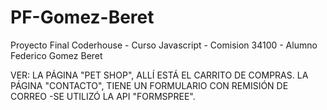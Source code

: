 # PF-Gomez-Beret
Proyecto Final Coderhouse - Curso Javascript - Comision 34100 - Alumno Federico Gomez Beret

VER:
LA PÁGINA "PET SHOP", ALLÍ ESTÁ EL CARRITO DE COMPRAS.
LA PÁGINA "CONTACTO", TIENE UN FORMULARIO CON REMISIÓN DE CORREO -SE UTILIZÓ LA API "FORMSPREE".
